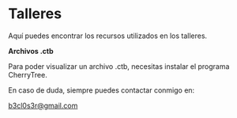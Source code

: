 # Talleres

Aquí puedes encontrar los recursos utilizados en los talleres.


**Archivos .ctb**

Para poder visualizar un archivo .ctb, necesitas instalar el programa CherryTree. 

En caso de duda, siempre puedes contactar conmigo en:

b3cl0s3r@gmail.com

